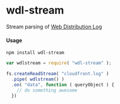 # wdl-stream
Stream parsing of [Web Distribution Log](http://docs.aws.amazon.com/AmazonCloudFront/latest/DeveloperGuide/AccessLogs.html#LogFileFormat)
#### Usage

```
npm install wdl-stream
```

```javascript
var wdlstream = require( "wdl-stream" );

fs.createReadStream( "cloudfront.log" )
  .pipe( wdlstream() )
  .on( "data", function ( queryObject ) {
    // do something awesome
  })
```